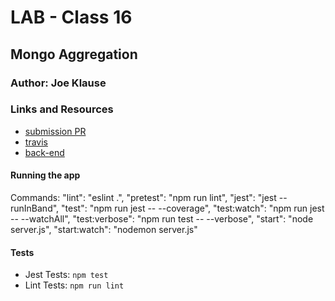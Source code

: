 # LAB - Class 16
 
## Mongo Aggregation

### Author: Joe Klause

### Links and Resources
* [submission PR](https://github.com/josephklause-401-advanced-javascript/monogo-aggregation-new/pull/1)
* [travis](https://travis-ci.com/josephklause-401-advanced-javascript/monogo-aggregation-new/)
* [back-end](https://mongo-aggregation-2019.herokuapp.com/)


#### Running the app
Commands:
    "lint": "eslint .",
    "pretest": "npm run lint",
    "jest": "jest --runInBand",
    "test": "npm run jest -- --coverage",
    "test:watch": "npm run jest -- --watchAll",
    "test:verbose": "npm run test -- --verbose",
    "start": "node server.js",
    "start:watch": "nodemon server.js"
  
#### Tests
* Jest Tests: `npm test`
* Lint Tests: `npm run lint`
